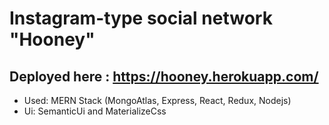 # Instagram-type social network "Hooney"
## Deployed here : https://hooney.herokuapp.com/
* Used: MERN Stack (MongoAtlas, Express, React, Redux, Nodejs)
* Ui: SemanticUi and MaterializeCss
